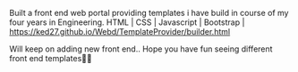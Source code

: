 Built a front end web portal providing templates i have build in course of my four years in Engineering.
HTML | CSS | Javascript | Bootstrap |  
https://ked27.github.io/Webd/TemplateProvider/builder.html

Will keep on adding new front end..
Hope you have fun seeing different front end templates🙌😃

